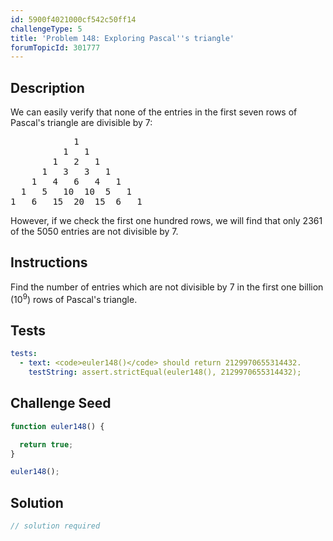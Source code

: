 ```yaml
---
id: 5900f4021000cf542c50ff14
challengeType: 5
title: 'Problem 148: Exploring Pascal''s triangle'
forumTopicId: 301777
---
```


## Description

<section id='description'>

We can easily verify that none of the entries in the first seven rows of Pascal's triangle are divisible by 7:

<pre>
            1
          1   1
        1   2   1
      1   3   3   1
    1   4   6   4   1
  1   5   10  10  5   1
1   6   15  20  15  6   1
</pre>

However, if we check the first one hundred rows, we will find that only 2361 of the 5050 entries are not divisible by 7.

</section>

## Instructions

<section id='instructions'>

Find the number of entries which are not divisible by 7 in the first one billion (10<sup>9</sup>) rows of Pascal's triangle.

</section>

## Tests

<section id='tests'>

```yml
tests:
  - text: <code>euler148()</code> should return 2129970655314432.
    testString: assert.strictEqual(euler148(), 2129970655314432);

```

</section>

## Challenge Seed

<section id='challengeSeed'>

<div id='js-seed'>

```js
function euler148() {

  return true;
}

euler148();
```

</div>

</section>

## Solution

<section id='solution'>

```js
// solution required
```

</section>
